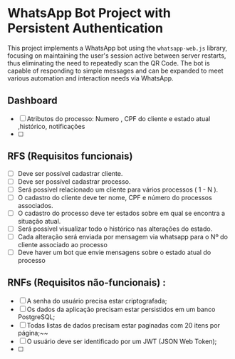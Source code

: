 # WhatsApp Bot Project with Persistent Authentication

This project implements a WhatsApp bot using the `whatsapp-web.js` library, focusing on maintaining the user's session active between server restarts, thus eliminating the need to repeatedly scan the QR Code. The bot is capable of responding to simple messages and can be expanded to meet various automation and interaction needs via WhatsApp.

## Dashboard

- [ ]  Atributos do processo: Numero , CPF do cliente e estado atual ,histórico, notificações
- [ ]  

## **RFS (Requisitos funcionais)**

- [ ]  Deve ser possível cadastrar cliente.
- [ ]  Deve ser possível cadastrar processo.
- [ ]  Será possível relacionado um cliente para vários processos ( 1 - N ).
- [ ]  O cadastro do cliente deve ter nome, CPF e número do processos associados.
- [ ]  O cadastro do processo deve ter estados sobre em qual se encontra a situação atual.
- [ ]  Será possível visualizar todo o histórico nas alterações do estado.
- [ ]  Cada alteração será enviada por mensagem via whatsapp para o Nº do cliente associado ao processo
- [ ]  Deve haver um bot que envie mensagens sobre o estado atual do processo

## **RNFs (Requisitos não-funcionais)** :

- [ ]  A senha do usuário precisa estar criptografada;
- [ ]  Os dados da aplicação precisam estar persistidos em um banco PostgreSQL;
- [ ]  Todas listas de dados precisam estar paginadas com 20 itens por página;~~
- [ ]  O usuário deve ser identificado por um JWT (JSON Web Token);
- [ ]   